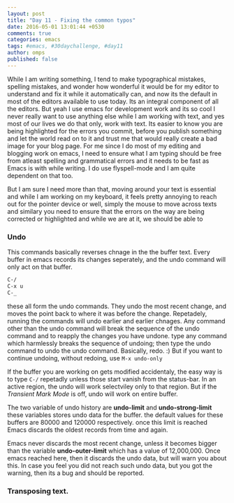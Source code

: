 ```yaml
---
layout: post
title: "Day 11 - Fixing the common typos"
date: 2016-05-01 13:01:44 +0530
comments: true
categories: emacs
tags: #emacs, #30daychallenge, #day11
author: omps
published: false
---
```


While I am writing something, I tend to make typographical mistakes, spelling mistakes, and wonder how wonderful it would be for my editor to understand and fix it while it automatically can, and now its the default in most of the editors available to use today. Its an integral component of all the editors. But yeah I use emacs for development work and its so cool I never really want to use anything else while I am working with text, and yes most of our lives we do that only, work with text. Its easier to know you are being highlighted for the errors you commit, before you publish something and let the world read on to it and trust me that would really create a bad image for your blog page. For me since I do most of my editing and blogging work on emacs, I need to ensure what I am typing should be free from atleast spelling and grammatical errors and it needs to be fast as Emacs is with while writing. I do use flyspell-mode and I am quite dependent on that too.
<!--more-->
But I am sure I need more than that, moving around your text is essential and while I am working on my keyboard, it feels pretty annoying to reach out for the pointer device or well, simply the mouse to move across texts and similary you need to ensure that the errors on the way are being corrected or highlighted and while we are at it, we should be able to


### Undo
This commands basically reverses chnage in the the buffer text. Every buffer in emacs records its changes seperately, and the undo command will only act on that buffer.

```lisp
C-/
C-x u
C-_
```

these all form the undo commands. They undo the most recent change, and moves the point back to where it was before the change. Repetadely, running the commands will undo earlier and earlier chnages. Any command other than the undo command will break the sequence of the undo command and to reapply the changes you have undone. type any command which harmlessly breaks the sequence of undoing; then type the undo command to undo the undo command. Basically, redo. :) But if you want to continue undoing, without redoing, use ```M-x undo-only```

If the buffer you are working on gets modified accidentaly, the easy way is to type ```C-/``` repetadly unless those start vanish from the status-bar. In an active region, the undo will work selectviley only to that region. But if the *Transient Mark Mode* is off, undo will work on entire buffer.

The two variable of undo history are **undo-limit**  and **undo-strong-limit** these variables stores undo data for the buffer. the default values for these buffers are 80000 and 120000 respectively. once this limit is reached Emacs discards the oldest records from time and again.

Emacs never discards the most recent change, unless it becomes bigger than the variable **undo-outer-limit** which has a value of 12,000,000. Once emacs reached here, then it discards the undo data, but will warn you about this. In case you feel you did not reach such undo data, but you got the warning, then its a bug and should be reported.
### Transposing text.

